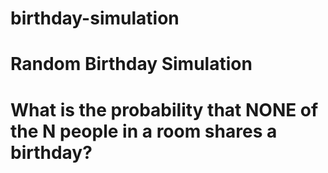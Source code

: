# birthday-simulation
# Random Birthday Simulation
# What is the probability that NONE of the N people in a room shares a birthday?